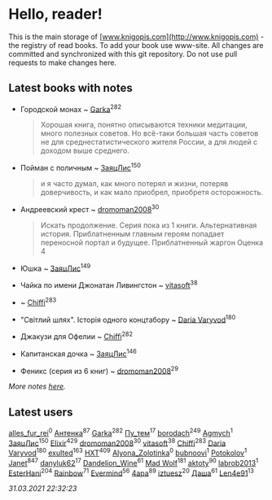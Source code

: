 # Hello, reader!
This is the main storage of [www.knigopis.com](http://www.knigopis.com) - the registry of read books.
To add your book use www-site. All changes are committed and synchronized with this git repository.
Do not use pull requests to make changes here.


## Latest books with notes
* Городской монах ~ [Garka](users/115/115753719718250012620-google)<sup>282</sup>
    > Хорошая книга, понятно описываются техники медитации, много полезных советов. Но всё-таки большая часть советов не для среднестатистического жителя России, а для людей с доходом выше среднего.

* Пойман с поличным ~ [ЗаяцЛис](users/112/112388384595246311466-google)<sup>150</sup>
    > и я часто думал, как много потерял и жизни, потеряв доверчивость, и как мало приобрел, приобретя осторожность.

* Андреевский крест ~ [dromoman2008](users/444/44461886-yandex)<sup>30</sup>
    > Искать продолжение.
    > Серия пока из 1 книги. Альтернативная история. Приблатненным главным героям попадает переносной портал и будущее. Приблатненный жаргон
    > Оценка 4

* Юшка ~ [ЗаяцЛис](users/112/112388384595246311466-google)<sup>149</sup>

* Чайка по имени Джонатан Ливингстон ~ [vitasoft](users/474/47446642-vkontakte)<sup>38</sup>

*  ~ [Chiffi](users/105/105831994080785626680-google)<sup>283</sup>

* "Світлий шлях". Історія одного концтабору ~ [Daria Varyvod](users/829/829893410524253-facebook)<sup>180</sup>

* Джакузи для Офелии ~ [Chiffi](users/105/105831994080785626680-google)<sup>282</sup>

* Капитанская дочка ~ [ЗаяцЛис](users/112/112388384595246311466-google)<sup>146</sup>

* Феникс (серия из 6 книг) ~ [dromoman2008](users/444/44461886-yandex)<sup>29</sup>


_More notes [here](latest_books_with_notes.md)._


## Latest users
[alles_fur_rei](users/213/213314465-vkontakte)<sup>0</sup> 
[Антенка](users/118/118158645037334943900-google)<sup>87</sup> 
[Garka](users/115/115753719718250012620-google)<sup>282</sup> 
[Пу_тем](users/344/3448154788585127-facebook)<sup>17</sup> 
[borodach](users/157/15706320-vkontakte)<sup>249</sup> 
[Agmych](users/174/174733033-vkontakte)<sup>1</sup> 
[ЗаяцЛис](users/112/112388384595246311466-google)<sup>150</sup> 
[Elixir](users/115/115826717712507836033-google)<sup>429</sup> 
[dromoman2008](users/444/44461886-yandex)<sup>30</sup> 
[vitasoft](users/474/47446642-vkontakte)<sup>38</sup> 
[Chiffi](users/105/105831994080785626680-google)<sup>283</sup> 
[Daria Varyvod](users/829/829893410524253-facebook)<sup>180</sup> 
[exulted](users/100/100599204551896265722-google)<sup>163</sup> 
[HXT](users/100/100002563462782-facebook)<sup>409</sup> 
[Alyona_Zolotinka](users/103/103759789460787995323-google)<sup>0</sup> 
[bubnoovi](users/104/104855896250239351009-google)<sup>1</sup> 
[ Potokolov](users/108/108343313645150344223-google)<sup>1</sup> 
[Janet](users/108/108113656204404967440-google)<sup>847</sup> 
[danyluk62](users/374/374149854-vkontakte)<sup>17</sup> 
[Dandelion_Wine](users/586/58602788-vkontakte)<sup>61</sup> 
[Mad Wolf](users/947/94738840-vkontakte)<sup>181</sup> 
[aktoty](users/275/275766107-vkontakte)<sup>90</sup> 
[labrob2013](users/117/117887268417609457575-google)<sup>1</sup> 
[EsterHani](users/305/30558181-vkontakte)<sup>204</sup> 
[Rainbow](users/109/109787328219839805802-google)<sup>71</sup> 
[Evermind](users/302/302928912-vkontakte)<sup>56</sup> 
[4apa](users/117/117392596378069249667-google)<sup>89</sup> 
[iztuesz](users/100/100877468102766148730-google)<sup>20</sup> 
[Даша](users/334/334696193054530347-mailru)<sup>61</sup> 
[Len4e91](users/254/254448176-yandex)<sup>13</sup> 


_31.03.2021 22:32:23_

